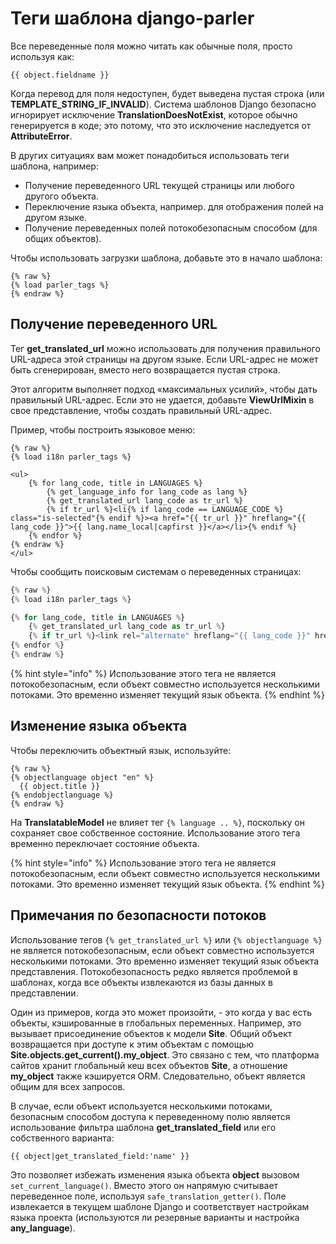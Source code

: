 # Теги шаблона django-parler

Все переведенные поля можно читать как обычные поля, просто используя как:

```django
{{ object.fieldname }}
```

Когда перевод для поля недоступен, будет выведена пустая строка (или **TEMPLATE\_STRING\_IF\_INVALID**). Система шаблонов Django безопасно игнорирует исключение **TranslationDoesNotExist**, которое обычно генерируется в коде; это потому, что это исключение наследуется от **AttributeError**.

В других ситуациях вам может понадобиться использовать теги шаблона, например:

* Получение переведенного URL текущей страницы или любого другого объекта.
* Переключение языка объекта, например. для отображения полей на другом языке.
* Получение переведенных полей потокобезопасным способом (для общих объектов).

Чтобы использовать загрузки шаблона, добавьте это в начало шаблона:

```django
{% raw %}
{% load parler_tags %}
{% endraw %}
```

## Получение переведенного URL

Тег **get\_translated\_url** можно использовать для получения правильного URL-адреса этой страницы на другом языке. Если URL-адрес не может быть сгенерирован, вместо него возвращается пустая строка.

Этот алгоритм выполняет подход «максимальных усилий», чтобы дать правильный URL-адрес. Если это не удается, добавьте **ViewUrlMixin** в свое представление, чтобы создать правильный URL-адрес.

Пример, чтобы построить языковое меню:

```django
{% raw %}
{% load i18n parler_tags %}

<ul>
    {% for lang_code, title in LANGUAGES %}
        {% get_language_info for lang_code as lang %}
        {% get_translated_url lang_code as tr_url %}
        {% if tr_url %}<li{% if lang_code == LANGUAGE_CODE %} class="is-selected"{% endif %}><a href="{{ tr_url }}" hreflang="{{ lang_code }}">{{ lang.name_local|capfirst }}</a></li>{% endif %}
    {% endfor %}
{% endraw %}
</ul>
```

Чтобы сообщить поисковым системам о переведенных страницах:

```python
{% raw %}
{% load i18n parler_tags %}

{% for lang_code, title in LANGUAGES %}
    {% get_translated_url lang_code as tr_url %}
    {% if tr_url %}<link rel="alternate" hreflang="{{ lang_code }}" href="{{ tr_url }}" />{% endif %}
{% endfor %}
{% endraw %}
```

{% hint style="info" %}
Использование этого тега не является потокобезопасным, если объект совместно используется несколькими потоками. Это временно изменяет текущий язык объекта.
{% endhint %}

## Изменение языка объекта

Чтобы переключить объектный язык, используйте:

```django
{% raw %}
{% objectlanguage object "en" %}
  {{ object.title }}
{% endobjectlanguage %}
{% endraw %}
```

На **TranslatableModel** не влияет тег `{% language .. %}`, поскольку он сохраняет свое собственное состояние. Использование этого тега временно переключает состояние объекта.

{% hint style="info" %}
Использование этого тега не является потокобезопасным, если объект совместно используется несколькими потоками. Это временно изменяет текущий язык объекта.
{% endhint %}

## Примечания по безопасности потоков

Использование тегов `{% get_translated_url %}` или `{% objectlanguage %}` не является потокобезопасным, если объект совместно используется несколькими потоками. Это временно изменяет текущий язык объекта представления. Потокобезопасность редко является проблемой в шаблонах, когда все объекты извлекаются из базы данных в представлении.

Один из примеров, когда это может произойти, - это когда у вас есть объекты, кэшированные в глобальных переменных. Например, это вызывает присоединение объектов к модели **Site**. Общий объект возвращается при доступе к этим объектам с помощью **Site.objects.get\_current().my\_object**. Это связано с тем, что платформа сайтов хранит глобальный кеш всех объектов **Site**, а отношение **my\_object** также кэшируется ORM. Следовательно, объект является общим для всех запросов.

В случае, если объект используется несколькими потоками, безопасным способом доступа к переведенному полю является использование фильтра шаблона **get\_translated\_field** или его собственного варианта:

```django
{{ object|get_translated_field:'name' }}
```

Это позволяет избежать изменения языка объекта **object** вызовом `set_current_language()`. Вместо этого он напрямую считывает переведенное поле, используя `safe_translation_getter()`. Поле извлекается в текущем шаблоне Django и соответствует настройкам языка проекта (используются ли резервные варианты и настройка **any\_language**).
